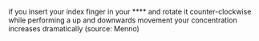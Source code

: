 if you insert your index finger in your **** and rotate it counter-clockwise while performing a up and downwards movement your concentration increases dramatically (source: Menno)
